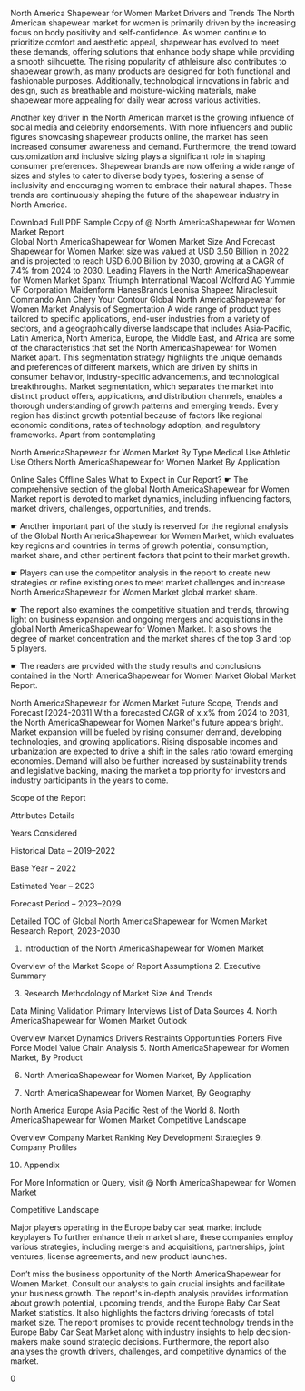 North America Shapewear for Women Market Drivers and Trends
The North American shapewear market for women is primarily driven by the increasing focus on body positivity and self-confidence. As women continue to prioritize comfort and aesthetic appeal, shapewear has evolved to meet these demands, offering solutions that enhance body shape while providing a smooth silhouette. The rising popularity of athleisure also contributes to shapewear growth, as many products are designed for both functional and fashionable purposes. Additionally, technological innovations in fabric and design, such as breathable and moisture-wicking materials, make shapewear more appealing for daily wear across various activities.

Another key driver in the North American market is the growing influence of social media and celebrity endorsements. With more influencers and public figures showcasing shapewear products online, the market has seen increased consumer awareness and demand. Furthermore, the trend toward customization and inclusive sizing plays a significant role in shaping consumer preferences. Shapewear brands are now offering a wide range of sizes and styles to cater to diverse body types, fostering a sense of inclusivity and encouraging women to embrace their natural shapes. These trends are continuously shaping the future of the shapewear industry in North America.

Download Full PDF Sample Copy of @ North AmericaShapewear for Women Market Report  
Global North AmericaShapewear for Women Market Size And Forecast
Shapewear for Women Market size was valued at USD 3.50 Billion in 2022 and is projected to reach USD 6.00 Billion by 2030, growing at a CAGR of 7.4% from 2024 to 2030.
Leading Players in the North AmericaShapewear for Women Market
Spanx
Triumph International
Wacoal
Wolford AG
Yummie
VF Corporation
Maidenform
HanesBrands
Leonisa
Shapeez
Miraclesuit
Commando
Ann Chery
Your Contour
Global North AmericaShapewear for Women Market Analysis of Segmentation
A wide range of product types tailored to specific applications, end-user industries from a variety of sectors, and a geographically diverse landscape that includes Asia-Pacific, Latin America, North America, Europe, the Middle East, and Africa are some of the characteristics that set the North AmericaShapewear for Women Market apart. This segmentation strategy highlights the unique demands and preferences of different markets, which are driven by shifts in consumer behavior, industry-specific advancements, and technological breakthroughs. Market segmentation, which separates the market into distinct product offers, applications, and distribution channels, enables a thorough understanding of growth patterns and emerging trends. Every region has distinct growth potential because of factors like regional economic conditions, rates of technology adoption, and regulatory frameworks. Apart from contemplating

North AmericaShapewear for Women Market By Type
Medical Use
Athletic Use
Others
North AmericaShapewear for Women Market By Application

Online Sales
Offline Sales
What to Expect in Our Report?
☛ The comprehensive section of the global North AmericaShapewear for Women Market report is devoted to market dynamics, including influencing factors, market drivers, challenges, opportunities, and trends.

☛ Another important part of the study is reserved for the regional analysis of the Global North AmericaShapewear for Women Market, which evaluates key regions and countries in terms of growth potential, consumption, market share, and other pertinent factors that point to their market growth.

☛ Players can use the competitor analysis in the report to create new strategies or refine existing ones to meet market challenges and increase North AmericaShapewear for Women Market global market share.

☛ The report also examines the competitive situation and trends, throwing light on business expansion and ongoing mergers and acquisitions in the global North AmericaShapewear for Women Market. It also shows the degree of market concentration and the market shares of the top 3 and top 5 players.

☛ The readers are provided with the study results and conclusions contained in the North AmericaShapewear for Women Market Global Market Report.

North AmericaShapewear for Women Market Future Scope, Trends and Forecast [2024-2031]
With a forecasted CAGR of x.x% from 2024 to 2031, the North AmericaShapewear for Women Market's future appears bright. Market expansion will be fueled by rising consumer demand, developing technologies, and growing applications. Rising disposable incomes and urbanization are expected to drive a shift in the sales ratio toward emerging economies. Demand will also be further increased by sustainability trends and legislative backing, making the market a top priority for investors and industry participants in the years to come.

Scope of the Report

Attributes Details

Years Considered

Historical Data – 2019–2022

Base Year – 2022

Estimated Year – 2023

Forecast Period – 2023–2029

Detailed TOC of Global North AmericaShapewear for Women Market Research Report, 2023-2030
1. Introduction of the North AmericaShapewear for Women Market

Overview of the Market
Scope of Report
Assumptions
2. Executive Summary

3. Research Methodology of Market Size And Trends

Data Mining
Validation
Primary Interviews
List of Data Sources
4. North AmericaShapewear for Women Market Outlook

Overview
Market Dynamics
Drivers
Restraints
Opportunities
Porters Five Force Model
Value Chain Analysis
5. North AmericaShapewear for Women Market, By Product

6. North AmericaShapewear for Women Market, By Application

7. North AmericaShapewear for Women Market, By Geography

North America
Europe
Asia Pacific
Rest of the World
8. North AmericaShapewear for Women Market Competitive Landscape

Overview
Company Market Ranking
Key Development Strategies
9. Company Profiles

10. Appendix

For More Information or Query, visit @ North AmericaShapewear for Women Market

Competitive Landscape

Major players operating in the Europe baby car seat market include keyplayers To further enhance their market share, these companies employ various strategies, including mergers and acquisitions, partnerships, joint ventures, license agreements, and new product launches.

Don’t miss the business opportunity of the North AmericaShapewear for Women Market. Consult our analysts to gain crucial insights and facilitate your business growth.
The report's in-depth analysis provides information about growth potential, upcoming trends, and the Europe Baby Car Seat Market statistics. It also highlights the factors driving forecasts of total market size. The report promises to provide recent technology trends in the Europe Baby Car Seat Market along with industry insights to help decision-makers make sound strategic decisions. Furthermore, the report also analyses the growth drivers, challenges, and competitive dynamics of the market.

0
